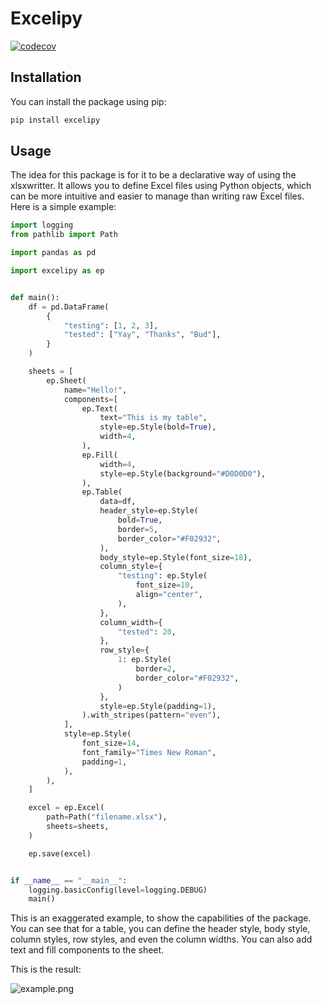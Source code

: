 # Excelipy

[![codecov](https://codecov.io/gh/choinhet/excelipy/graph/badge.svg?token=${CODECOV_TOKEN})](https://codecov.io/gh/choinhet/excelipy)

## Installation

You can install the package using pip:

```bash
pip install excelipy
```

## Usage

The idea for this package is for it to be a declarative way of using the
xlsxwritter.
It allows you to define Excel files using Python objects, which can be more
intuitive and easier to manage than writing raw Excel files.
Here is a simple example:

```python
import logging
from pathlib import Path

import pandas as pd

import excelipy as ep


def main():
    df = pd.DataFrame(
        {
            "testing": [1, 2, 3],
            "tested": ["Yay", "Thanks", "Bud"],
        }
    )

    sheets = [
        ep.Sheet(
            name="Hello!",
            components=[
                ep.Text(
                    text="This is my table",
                    style=ep.Style(bold=True),
                    width=4,
                ),
                ep.Fill(
                    width=4,
                    style=ep.Style(background="#D0D0D0"),
                ),
                ep.Table(
                    data=df,
                    header_style=ep.Style(
                        bold=True,
                        border=5,
                        border_color="#F02932",
                    ),
                    body_style=ep.Style(font_size=18),
                    column_style={
                        "testing": ep.Style(
                            font_size=10,
                            align="center",
                        ),
                    },
                    column_width={
                        "tested": 20,
                    },
                    row_style={
                        1: ep.Style(
                            border=2,
                            border_color="#F02932",
                        )
                    },
                    style=ep.Style(padding=1),
                ).with_stripes(pattern="even"),
            ],
            style=ep.Style(
                font_size=14,
                font_family="Times New Roman",
                padding=1,
            ),
        ),
    ]

    excel = ep.Excel(
        path=Path("filename.xlsx"),
        sheets=sheets,
    )

    ep.save(excel)


if __name__ == "__main__":
    logging.basicConfig(level=logging.DEBUG)
    main()
```

This is an exaggerated example, to show the capabilities of the package. You can
see that for a table, you can define the header style, body style, column
styles, row styles, and even the column widths. You can also add text and fill
components to the sheet.

This is the result:

![example.png](static/example.png)